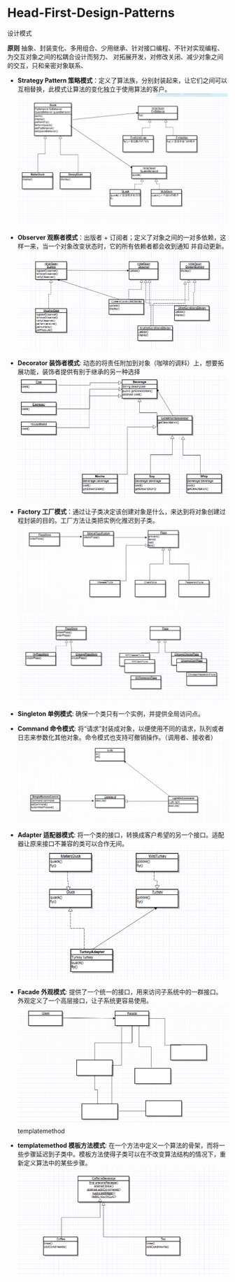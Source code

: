 # Head-First-Design-Patterns
设计模式

**原则**
抽象、封装变化、多用组合、少用继承、针对接口编程、不针对实现编程、为交互对象之间的松耦合设计而努力、
对拓展开发，对修改关闭、减少对象之间的交互，只和亲密对象联系、
* **Strategy Pattern 策略模式**：定义了算法族，分别封装起来，让它们之间可以互相替换，此模式让算法的变化独立于使用算法的客户。
![Image text](https://github.com/hujinxin1209/Head_First_Design_Patterns/blob/master/img/duck.png)

* **Observer 观察者模式**：出版者 + 订阅者；定义了对象之间的一对多依赖，这样一来，当一个对象改变状态时，它的所有依赖者都会收到通知
并自动更新。
![Image text](https://github.com/hujinxin1209/Head_First_Design_Patterns/blob/master/img/Observer.png)

* **Decorator 装饰者模式**: 动态的将责任附加到对象（咖啡的调料）上，想要拓展功能，装饰者提供有别于继承的另一种选择
![Image text](https://github.com/hujinxin1209/Head_First_Design_Patterns/blob/master/img/Decorator.png)

* **Factory 工厂模式**：通过让子类决定该创建对象是什么，来达到将对象创建过程封装的目的。工厂方法让类把实例化推迟到子类。
![Image text](https://github.com/hujinxin1209/Head_First_Design_Patterns/blob/master/img/simpleFactory.png)
![Image text](https://github.com/hujinxin1209/Head_First_Design_Patterns/blob/master/img/factoryfm.png)

* **Singleton 单例模式**: 确保一个类只有一个实例，并提供全局访问点。

* **Command 命令模式**: 将“请求”封装成对象，以便使用不同的请求，队列或者日志来参数化其他对象。命令模式也支持可撤销操作。（调用者、接收者）
![Image text](https://github.com/hujinxin1209/Head_First_Design_Patterns/blob/master/img/simpleCommand.png)

* **Adapter 适配器模式**: 将一个类的接口，转换成客户希望的另一个接口。适配器让原来接口不兼容的类可以合作无间。
![Image text](https://github.com/hujinxin1209/Head_First_Design_Patterns/blob/master/img/adapter.png)

* **Facade 外观模式**: 提供了一个统一的接口，用来访问子系统中的一群接口。外观定义了一个高层接口，让子系统更容易使用。
![Image text](https://github.com/hujinxin1209/Head_First_Design_Patterns/blob/master/img/facade.png)templatemethod

* **templatemethod 模板方法模式**: 在一个方法中定义一个算法的骨架，而将一些步骤延迟到子类中。模板方法使得子类可以在不改变算法结构的情况下，重新定义算法中的某些步骤。
![Image text](https://github.com/hujinxin1209/Head_First_Design_Patterns/blob/master/img/templatemethod.png)